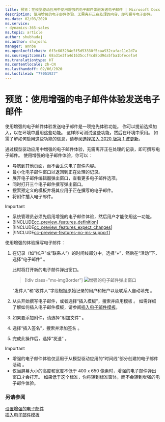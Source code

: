 ```yaml
---
title: 预览：在模型驱动应用中使用增强的电子邮件体验发送电子邮件 | Microsoft Docs
description: 使用增强的电子邮件体验，无需离开正在处理的内容，即可撰写电子邮件。
ms.date: 02/03/2020
ms.service:
- dynamics-365-sales
ms.topic: article
author: shubhadaj
ms.author: shujoshi
manager: annbe
ms.openlocfilehash: 6f3c603284e5f5d53380f5caa932cafac11e2d7a
ms.sourcegitcommit: 68a31e3fa4d1635ccf4cd8bd9da5fba1bfecefa4
ms.translationtype: HT
ms.contentlocale: zh-CN
ms.lasthandoff: 02/06/2020
ms.locfileid: "77051927"
---
```

# <a name="preview-send-email-using-the-enhanced-email-experience"></a>预览：使用增强的电子邮件体验发送电子邮件

使用增强的电子邮件体验发送电子邮件是一项抢先体验功能。 你可以提前选择加入，以在环境中启用这些功能。 这样即可测试这些功能，然后在环境中采用。 如需了解如何启用这些功能的信息，请参阅[选择加入 2020 版第 1 波更新](https://docs.microsoft.com/power-platform/admin/opt-in-early-access-updates)。

通过模型驱动应用中增强的电子邮件体验，无需离开正在处理的记录，即可撰写电子邮件。 使用增强的电子邮件体验，你可以：

- 导航到其他页面，而不会丢失电子邮件内容。
- 最小化电子邮件窗口以返回到正在处理的记录。
- 展开电子邮件编辑器弹出窗口，查看更多电子邮件选项。
- 同时打开三个电子邮件撰写弹出窗口。
- 搜索预定义的模板并将其应用于正在撰写的电子邮件。
- 将附件插入电子邮件。


> [!IMPORTANT]
> - 系统管理员必须先启用增强的电子邮件体验，然后用户才能使用这一功能。
> - [!INCLUDE[cc_preview_features_definition](../includes/cc-preview-features-definition.md)]  
> - [!INCLUDE[cc_preview_features_expect_changes](../includes/cc-preview-features-expect-changes.md)]
> - [!INCLUDE[cc-preview-features-no-ms-support](../includes/cc-preview-features-no-ms-support.md)]

使用增强的体验撰写电子邮件：

1. 在记录（如“帐户”或“联系人”）的时间线部分中，选择“+”，然后在“活动”下，选择“电子邮件”     。

   此时将打开新的电子邮件弹出窗口。 

   > [!div class="mx-imgBorder"]
   > ![增强的电子邮件弹出窗口](media/enhanced-email-pop-up.png "增强的电子邮件弹出窗口")

   “发件人”和“收件人”字段根据原始记录的用户和帐户以及联系人自动填充   。

2. 从头开始撰写电子邮件，或者选择“插入模板”，搜索并应用模板  。 如需详细了解如何插入电子邮件模板，请参阅[插入电子邮件模板](insert-email-template.md)。

3. 如果要添加附件，请选择“附加文件”  。

4. 选择“插入签名”，搜索并添加签名  。

5. 完成此操作后，选择“发送”  。 

> [!IMPORTANT]
> - 增强的电子邮件体验仅适用于从模型驱动应用的“时间线”部分创建的电子邮件活动  。 
> - 仅当屏幕大小的高度和宽度不低于 400 x 650 像素时，增强的电子邮件弹出窗口才会打开。 如果低于这个标准，你将转到标准窗体，而不会转到增强的电子邮件体验。 

### <a name="see-also"></a>另请参阅

[设置增强的电子邮件](https://docs.microsoft.com/power-platform/admin/system-settings-dialog-box-email-tab)<br>
[插入电子邮件模板](insert-email-template.md)
